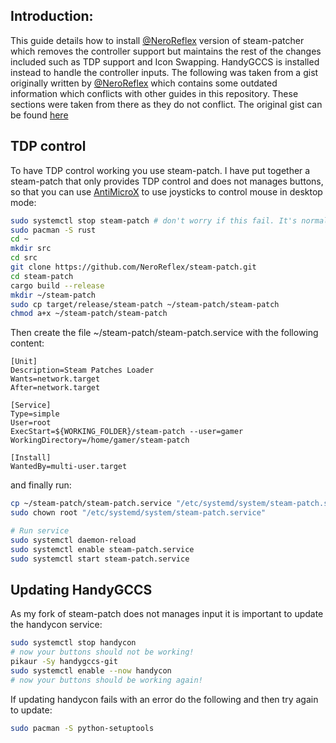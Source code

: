 ## Introduction:
This guide details how to install [@NeroReflex](https://github.com/NeroReflex) version of steam-patcher which removes the controller support but maintains the rest of the changes included such as TDP support and Icon Swapping. HandyGCCS is installed instead to handle the controller inputs. The following was taken from a gist originally written by [@NeroReflex](https://github.com/NeroReflex) which contains some outdated information which conflicts with other guides in this repository. These sections were taken from there as they do not conflict. The original gist can be found [here](https://gist.github.com/NeroReflex/e546ca365b86d3ef226ea4a085bfae43)

## TDP control
To have TDP control working you use steam-patch. I have put together a steam-patch that only provides TDP control and does not manages buttons, so that you can use [AntiMicroX](https://github.com/AntiMicroX/antimicrox) to use joysticks to control mouse in desktop mode:

```sh
sudo systemctl stop steam-patch # don't worry if this fail. It's normal...
sudo pacman -S rust
cd ~
mkdir src
cd src
git clone https://github.com/NeroReflex/steam-patch.git
cd steam-patch
cargo build --release
mkdir ~/steam-patch
sudo cp target/release/steam-patch ~/steam-patch/steam-patch
chmod a+x ~/steam-patch/steam-patch
```

Then create the file ~/steam-patch/steam-patch.service with the following content:

```
[Unit]
Description=Steam Patches Loader
Wants=network.target
After=network.target

[Service]
Type=simple
User=root
ExecStart=${WORKING_FOLDER}/steam-patch --user=gamer
WorkingDirectory=/home/gamer/steam-patch

[Install]
WantedBy=multi-user.target
```

and finally run:

```sh
cp ~/steam-patch/steam-patch.service "/etc/systemd/system/steam-patch.service"
sudo chown root "/etc/systemd/system/steam-patch.service"

# Run service
sudo systemctl daemon-reload
sudo systemctl enable steam-patch.service
sudo systemctl start steam-patch.service
```
## Updating HandyGCCS
As my fork of steam-patch does not manages input it is important to update the handycon service:

```sh
sudo systemctl stop handycon
# now your buttons should not be working!
pikaur -Sy handygccs-git
sudo systemctl enable --now handycon
# now your buttons should be working again!
```

If updating handycon fails with an error do the following and then try again to update:

```sh
sudo pacman -S python-setuptools
```
